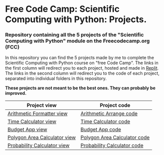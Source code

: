 # Free Code Camp: Scientific Computing with Python: Projects.
### Repository containing all the 5 projects of the "Scientific Computing with Python" module on the Freecodecamp.org (FCC)

In this repository you can find the 5 projects made by me to complete the Scientific Computing with Python course on "free Code Camp". The links in the first column will redirect you to each project, hosted and made in [Replit](https://replit.com/). The links in the second column will redirect you to the code of each project, separated into individual folders in this repository.

**These projects are not meant to be the best ones. They can probably be improved.**

Project view | Project code  
-------- | --------  
[Arithmetic Formatter view](https://replit.com/@SiwarNASRI/arithmeticarranger#main.py) | [Arithmetic Arrange code](/Arithmetic%20Arranger)  
[Time Calculator view](https://replit.com/@SiwarNASRI/timecalculator#main.py) | [Time Calculator code](/Time%20Calculator)  
[Budget App view](https://replit.com/@SiwarNASRI/Budget-App#main.py) | [Budget App code](/Budget%20App)  
[Polygon Area Calculator view](https://replit.com/@SiwarNASRI/Polygon-Area-Calculator#main.py) | [Polygon Area Calculator code](/Polygon%20Area%20Calculator)  
[Probability Calculator view](https://replit.com/@SiwarNASRI/Probability-Calculator#main.py) | [Probability Calculator code](/Probability%20Calculator) 

